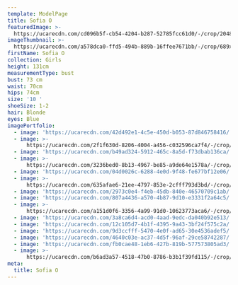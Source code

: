 ```yaml
---
template: ModelPage
title: Sofia O
featuredImage: >-
  https://ucarecdn.com/cd096b5f-cb54-4204-b287-52785fcc61d0/-/crop/2048x677/0,222/-/preview/
imageThumbnail: >-
  https://ucarecdn.com/a578dca0-ffd5-494b-889b-16ffee7671bb/-/crop/689x1082/424,273/-/preview/
firstName: Sofia O
collection: Girls
height: 131cm
measurementType: bust
bust: 73 cm
waist: 70cm
hips: 74cm
size: '10 '
shoeSize: 1-2
hair: Blonde
eyes: Blue
imagePortfolio:
  - image: 'https://ucarecdn.com/42d492e1-4c5e-450d-b053-87d846758416/'
  - image: >-
      https://ucarecdn.com/2f1f630d-8206-4004-a456-c032596ca7f4/-/crop/1619x2237/0,211/-/preview/
  - image: 'https://ucarecdn.com/b49ad324-5912-465c-8a5d-f73dbab136ca/'
  - image: >-
      https://ucarecdn.com/3236bed0-8b13-4967-be85-a9de64e1578a/-/crop/1482x2169/0,279/-/preview/
  - image: 'https://ucarecdn.com/04d0026c-6288-4e0d-9f48-fe677bf12e06/'
  - image: >-
      https://ucarecdn.com/635afae6-21ee-4797-853e-2cfff793d3bd/-/crop/4784x6710/0,650/-/preview/
  - image: 'https://ucarecdn.com/2973c0e4-f4eb-45db-840e-46570709c1ab/'
  - image: 'https://ucarecdn.com/807a4436-a570-4b87-9d10-e3331f2a64c5/'
  - image: >-
      https://ucarecdn.com/a151d0f6-3356-4a99-91d0-10623773aca6/-/crop/1494x2275/129,0/-/preview/
  - image: 'https://ucarecdn.com/3a8ca6d4-acd0-4aad-9edc-da040b92e513/'
  - image: 'https://ucarecdn.com/12c105d7-4b1f-4395-9a43-3bf24f575c2a/'
  - image: 'https://ucarecdn.com/9d3ccfff-5470-4e0f-ad65-30e4536adef5/'
  - image: 'https://ucarecdn.com/4640c03e-ac37-4d5f-96af-29ce58742287/'
  - image: 'https://ucarecdn.com/fb0cae48-1eb6-427b-819b-577573805ad3/'
  - image: >-
      https://ucarecdn.com/b6ad3a57-4518-47b0-8786-b3b1f39fd115/-/crop/2048x1527/0,0/-/preview/
meta:
  title: Sofia O
---
```


